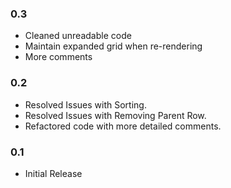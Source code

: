 ### 0.3

- Cleaned unreadable code
- Maintain expanded grid when re-rendering
- More comments

### 0.2

- Resolved Issues with Sorting.
- Resolved Issues with Removing Parent Row.
- Refactored code with more detailed comments. 

### 0.1

- Initial Release
